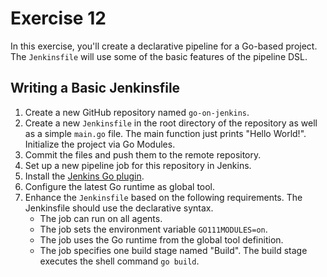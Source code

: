 # Exercise 12

In this exercise, you'll create a declarative pipeline for a Go-based project. The `Jenkinsfile` will use some of the basic features of the pipeline DSL.

## Writing a Basic Jenkinsfile

1. Create a new GitHub repository named `go-on-jenkins`.
2. Create a new `Jenkinsfile` in the root directory of the repository as well as a simple `main.go` file. The main function just prints "Hello World!". Initialize the project via Go Modules.
3. Commit the files and push them to the remote repository.
4. Set up a new pipeline job for this repository in Jenkins.
5. Install the [Jenkins Go plugin](https://plugins.jenkins.io/golang).
6. Configure the latest Go runtime as global tool.
7. Enhance the `Jenkinsfile` based on the following requirements. The Jenkinsfile should use the declarative syntax.
    * The job can run on all agents.
    * The job sets the environment variable `GO111MODULES=on`.
    * The job uses the Go runtime from the global tool definition.
    * The job specifies one build stage named "Build". The build stage executes the shell command `go build`.
